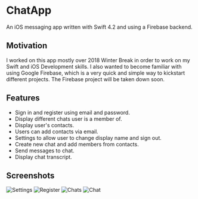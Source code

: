#  ChatApp

An iOS messaging app written with Swift 4.2 and using a Firebase backend.

## Motivation

I worked on this app mostly over 2018 Winter Break in order to work on my Swift and iOS Development skills. I also wanted to become familiar with using Google Firebase, which is a very quick and simple way to kickstart different projects. The Firebase project will be taken down soon.

## Features

* Sign in and register using email and password.
* Display different chats user is a member of.
* Display user's contacts.
* Users can add contacts via email.
* Settings to allow user to change display name and sign out.
* Create new chat and add members from contacts.
* Send messages to chat.
* Display chat transcript.

## Screenshots

![Settings](Screenshots/Settings.png)
![Register](Screenshots/Register.png)
![Chats](Screenshots/Chats.png)
![Chat](Screenshots/Chat.png)
